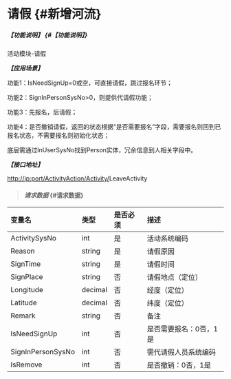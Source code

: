 # 请假 {#新增河流}

##### _【功能说明】_ {#【功能说明】}

活动模块-请假

_**【应用场景】**_

功能1：IsNeedSignUp=0或空，可直接请假，跳过报名环节；

功能2：SignInPersonSysNo&gt;0，则提供代请假功能；

功能3：先报名，后请假；

功能4：是否撤销请假，返回的状态根据“是否需要报名”字段，需要报名则回到已报名状态，不需要报名则初始化状态；

底层需通过InUserSysNo找到Person实体，冗余信息到人相关字段中。

_**【接口地址】**_

[http://ip:port/ActivityAction/Activity/](http://ip:port/HMAction/River/AddRiver)LeaveActivity

> #### _请求数据_ {#请求数据}

| 变量名 | 类型 | 是否必须 | 描述 |
| :--- | :--- | :--- | :--- |
| ActivitySysNo | int | 是 | 活动系统编码 |
| Reason | string | 是 | 请假原因 |
| SignTime | string | 是 | 请假时间 |
| SignPlace | string | 否 | 请假地点（定位） |
| Longitude | decimal | 否 | 经度（定位） |
| Latitude | decimal | 否 | 纬度（定位） |
| Remark | string | 否 | 备注 |
| IsNeedSignUp | int | 否 | 是否需要报名：0否，1是 |
| SignInPersonSysNo | int | 否 | 需代请假人员系统编码 |
| IsRemove | int | 否 | 是否撤销：0否，1是 |



